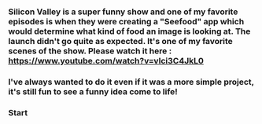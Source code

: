 ### Silicon Valley is a super funny show and one of my favorite episodes is when they were creating a "Seefood" app which would determine what kind of food an image is looking at. The launch didn't go quite as expected. It's one of my favorite scenes of the show. Please watch it here : https://www.youtube.com/watch?v=vIci3C4JkL0
### I've always wanted to do it even if it was a more simple project, it's still fun to see a funny idea come to life!
### Start
